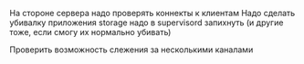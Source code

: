 На стороне сервера надо проверять коннекты к клиентам
Надо сделать убивалку приложения
storage надо в supervisord запихнуть (и другие тоже, если смогу их нормально убивать)

Проверить возможность слежения за несколькими каналами 